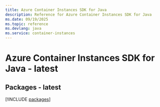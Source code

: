 ```yaml
---
title: Azure Container Instances SDK for Java
description: Reference for Azure Container Instances SDK for Java
ms.date: 09/19/2025
ms.topic: reference
ms.devlang: java
ms.service: container-instances
---
```

# Azure Container Instances SDK for Java - latest
## Packages - latest
[!INCLUDE [packages](container-instances-index.md)]